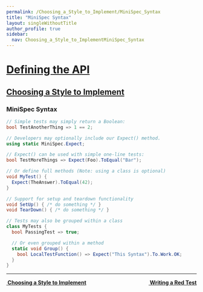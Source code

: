 ```yaml
---
permalink: /Choosing_a_Style_to_Implement/MiniSpec_Syntax
title: "MiniSpec Syntax"
layout: singleWithoutTitle
author_profile: true
sidebar:
  nav: Choosing_a_Style_to_ImplementMiniSpec_Syntax
---
```


<h1><a href="/Defining_the_API">Defining the API</a></h1>

<h2><a href="/Choosing_a_Style_to_Implement">Choosing a Style to Implement</a></h2>

### MiniSpec Syntax

```cs
// Simple tests may simply return a Boolean:
bool TestAnotherThing => 1 == 2;

// Developers may optionally include our Expect() method.
using static MiniSpec.Expect;

// Expect() can be used with simple one-line tests:
bool TestMoreThings => Expect(Foo).ToEqual("Bar");

// Or define full methods (Note: using a class is optional)
void MyTest() {
  Expect(TheAnswer).ToEqual(42);
}

// Support for setup and teardown functionality
void SetUp() { /* do something */ }
void TearDown() { /* do something */ }

// Tests may also be grouped within a class
class MyTests {
  bool PassingTest => true;

  // Or even grouped within a method
  static void Group() {
    bool LocalTestFunction() => Expect("This Syntax").To.Work.OK;
  }
}
```


---

<a class="reading-navigation next" href="/Writing_a_Red_Test" style="float: right;"><i class="fas fa-arrow-alt-circle-right"></i><strong> &nbsp;Writing a Red Test</strong></a><a class="reading-navigation previous" href="/Choosing_a_Style_to_Implement"><i class="fas fa-arrow-alt-circle-left"></i><strong> &nbsp;Choosing a Style to Implement</strong></a>